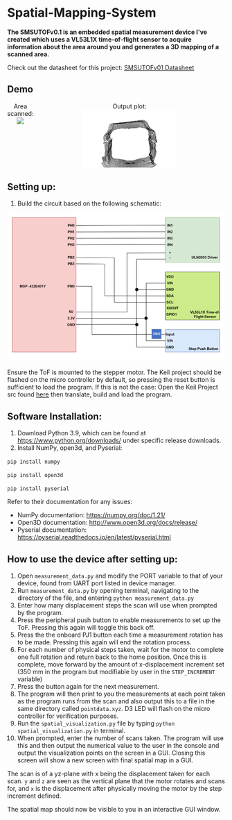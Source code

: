 # Spatial-Mapping-System
**The SMSUTOFv0.1 is an embedded spatial measurement device I've created which uses a VL53L1X time-of-flight sensor to acquire information about the area around you and generates a 3D mapping of a scanned area.**

Check out the datasheet for this project: [SMSUTOFv01 Datasheet](SMSUTOFv01-datasheet.pdf)

## Demo

<div style="display:flex; justify-content:center;">
  <div style="text-align:center;">
    <div>Area scanned:</div>
    <img src="datasheet-src/images/hallway1.png" width="50%" />
  </div>
  <div style="text-align:center;">
    <div>Output plot:</div>
    <img src="datasheet-src/images/scan2.png" width="50%" />
  </div>
</div>

## Setting up:

1. Build the circuit based on the following schematic:
<img src="datasheet-src/images/schematic.png" alt="Circuit schematic" width="500"/>


Ensure the ToF is mounted to the stepper motor. The Keil project should be flashed on the micro controller by default, so pressing the reset button is sufficient to load the program. If this is not the case: Open the Keil Project src found [here](main-keil) then translate, build and load the program.

## Software Installation:

1. Download Python 3.9, which can be found at https://www.python.org/downloads/ under specific release downloads.
2. Install NumPy, open3d, and Pyserial:

`pip install numpy`

`pip install open3d`

`pip install pyserial`

Refer to their documentation for any issues:
* NumPy documentation: https://numpy.org/doc/1.21/
* Open3D documentation: http://www.open3d.org/docs/release/
* Pyserial documentation: https://pyserial.readthedocs.io/en/latest/pyserial.html

## How to use the device after setting up: 

1. Open `measurement_data.py` and modify the PORT variable to that of your device, found from UART port listed in device manager. 
2. Run `measurement_data.py` by opening terminal, navigating to the directory of the file, and entering `python measurement_data.py`
3. Enter how many displacement steps the scan will use when prompted by the program. 
4. Press the peripheral push button to enable measurements to set up the ToF. Pressing this again will toggle this back off.
5. Press the the onboard PJ1 button each time a measurement rotation has to be made. Pressing this again will end the rotation process.
6. For each number of physical steps taken, wait for the motor to complete one full rotation and return back to the home position. Once this is complete, move forward by the amount of x-displacement increment set (350 mm in the program but modifiable by user in the `STEP_INCREMENT` variable) 
7. Press the button again for the next measurement.
8. The program will then print to you the measurements at each point taken as the program runs from the scan and also output this to a file in the same directory called `pointdata.xyz`. D3 LED will flash on the micro controller for verification purposes. 
9. Run the `spatial_visualization.py` file by typing `python spatial_visualization.py` in terminal.
10. When prompted, enter the number of scans taken. The program will use this and then output the numerical value to the user in the console and output the visualization points on the screen in a GUI. Closing this screen will show a new screen with final spatial map in a GUI. 

The scan is of a yz-plane with x being the displacement taken for each scan. `y` and `z` are seen as the vertical plane that the motor rotates and scans for, and `x` is the displacement after physically moving the motor by the step increment defined.

The spatial map should now be visible to you in an interactive GUI window.



